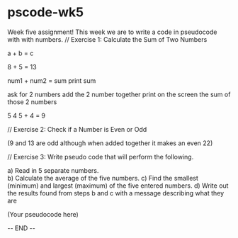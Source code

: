 # pscode-wk5
Week five assignment! This week we are to write a code in pseudocode with with numbers.
// Exercise 1: Calculate the Sum of Two Numbers

a + b = c

8 + 5 = 13

num1 + num2 = sum
print sum

ask for 2 numbers 
add the 2 number together 
print on the screen the sum of those 2 numbers

5
4
5 + 4 = 9

// Exercise 2: Check if a Number is Even or Odd

(9 and  13 are odd although when added together it makes an even 22)

// Exercise 3: 
Write pseudo code that will perform the following.    

a) Read in 5 separate numbers.   
b) Calculate the average of the five numbers.
c) Find the smallest (minimum) and largest (maximum) of the five entered numbers.
d) Write out the results found from steps b and c with a message describing what they are

(Your pseudocode here)

-- END --



